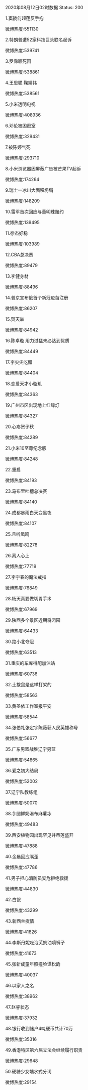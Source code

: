 2020年08月12日02时数据
Status: 200

1.窦骁何超莲反手抱

微博热度:551130

2.特朗普遭52家科技巨头联名起诉

微博热度:539741

3.罗霈颖死因

微博热度:538861

4.王思聪 鞠婧祎

微博热度:538561

5.小米透明电视

微博热度:408936

6.邓伦被困密室

微博热度:329431

7.被陈婷气死

微博热度:293710

8.小米浏览器因屏蔽广告被芒果TV起诉

微博热度:174264

9.瑞士一冰川大面积坍塌

微博热度:148209

10.雷军首次回应与董明珠赌约

微博热度:139495

11.徐杰好稳

微博热度:103989

12.CBA总决赛

微博热度:89479

13.李健身材

微博热度:88496

14.普京宣布俄首个新冠疫苗注册

微博热度:86207

15.贺天举

微博热度:84942

16.陈卓璇 用力过猛未必达到优质

微博热度:84449

17.李尖尖吃醋

微博热度:84404

18.恋爱天才小璇玑

微博热度:84363

19.广州市区出现地上红绿灯

微博热度:84327

20.心疼贺子秋

微博热度:84289

21.小米10至尊纪念版

微博热度:84248

22.重启

微博热度:84193

23.马布里吐槽总决赛

微博热度:84140

24.成都暴雨白天变黑夜

微博热度:84107

25.且听凤鸣

微博热度:82278

26.离人心上

微博热度:77719

27.李宇春的魔法戒指

微博热度:76849

28.杨天真要做切胃手术

微博热度:67969

29.陕西多个景区近期将闭园

微博热度:64433

30.路小北夺冠

微博热度:63513

31.重庆的车库得配加油站

微博热度:60736

32.土拨鼠是这样打架的

微博热度:58563

33.黄圣依工作室报平安

微博热度:58544

34.张伯礼张定宇陈薇获人民英雄称号

微博热度:56677

35.广东男篮战胜辽宁男篮

微博热度:54865

36.爱之初大结局

微博热度:52002

37.辽宁队教练组

微博热度:50070

38.芋圆鲜奶瀑布麻薯冰

微博热度:49483

39.西安植物园出现罕见并蒂莲盛开

微博热度:47888

40.金晨回应嘴歪

微博热度:47786

41.男子担心消防员安危拒绝救援

微博热度:44830

42.白银

微博热度:43299

43.新西兰疫情

微博热度:41826

44.李斯丹妮吃泡芙奶油喷裤子

微博热度:41673

45.张新成童年照撞脸谭松韵

微博热度:40037

46.以家人之名

微博热度:38962

47.赵睿状态

微博热度:37932

48.银行收到储户4吨硬币共计70万

微博热度:35316

49.香港特区第六届立法会继续履行职责

微博热度:29648

50.硬糖少女端水式分词

微博热度:29154

